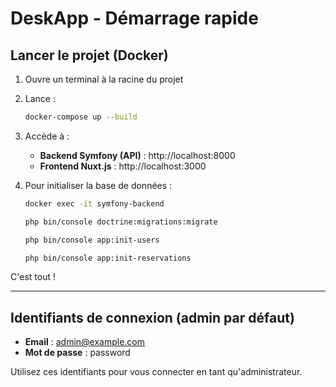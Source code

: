 # DeskApp - Démarrage rapide

## Lancer le projet (Docker)

1. Ouvre un terminal à la racine du projet
2. Lance :

    ```bash
    docker-compose up --build
    ```

3. Accède à :

    - **Backend Symfony (API)** : http://localhost:8000
    - **Frontend Nuxt.js** : http://localhost:3000

4. Pour initialiser la base de données :
    ```bash
    docker exec -it symfony-backend
    ```
    ```bash
    php bin/console doctrine:migrations:migrate
    ```
    ```bash
    php bin/console app:init-users
    ```
    ```bash
    php bin/console app:init-reservations
    ```

C'est tout !

---

## Identifiants de connexion (admin par défaut)

-   **Email** : admin@example.com
-   **Mot de passe** : password

Utilisez ces identifiants pour vous connecter en tant qu'administrateur.
